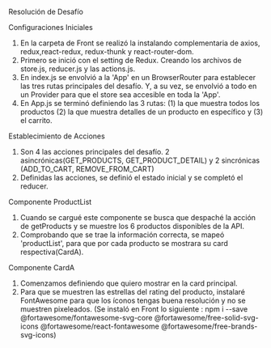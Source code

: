Resolución de Desafío

Configuraciones Iniciales
1. En la carpeta de Front se realizó la instalando complementaria de axios, redux,react-redux, redux-thunk y react-router-dom.
2. Primero se inició con el setting de Redux. Creando los archivos de store.js, reducer.js y las actions.js.
3. En index.js se envolvió a la 'App' en un BrowserRouter para establecer las tres rutas principales del desafío. Y, a su vez, se envolvió a todo en un Provider para que el store sea accesible en toda la 'App'.
4. En App.js se terminó definiendo las 3 rutas: (1) la que muestra todos los productos (2) la que muestra detalles de un producto en específico y (3) el carrito.

Establecimiento de Acciones
1. Son 4 las acciones principales del desafío. 2 asincrónicas(GET_PRODUCTS, GET_PRODUCT_DETAIL) y 2 sincrónicas (ADD_TO_CART, REMOVE_FROM_CART)
2. Definidas las acciones, se definió el estado inicial y se completó el reducer.

Componente ProductList
1. Cuando se cargué este componente se busca que despaché la acción de getProducts y se muestre los 6 productos disponibles de la API.
2. Comprobando que se trae la información correcta, se mapeó 'productList', para que por cada producto se mostrara su card respectiva(CardA).

Componente CardA
1. Comenzamos definiendo que quiero mostrar en la card principal.
2. Para que se muestren las estrellas del rating del producto, instalaré FontAwesome para que los íconos tengas buena resolución y no se muestren pixeleados. (Se instaló en Front lo siguiente : npm i --save @fortawesome/fontawesome-svg-core  @fortawesome/free-solid-svg-icons @fortawesome/react-fontawesome @fortawesome/free-brands-svg-icons)

